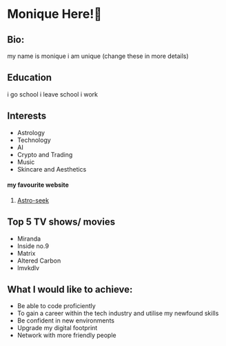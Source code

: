 <!--Add your name as a level 1 heading-->
# Monique Here!💫
<!--1. Add Bio, Education and Interests as level 2 headings-->
## Bio:
my name is monique i am unique (change these in more details)
## Education
i go school i leave school i work
## Interests
- Astrology
- Technology
- AI 
- Crypto and Trading
- Music
- Skincare and Aesthetics
<!--1. Add a link to your favourite website-->
#### my favourite website 
1. [Astro-seek](https://astro-seek.com)
###
<!--1. Add an ordered list of your top 5 TV shows or movies-->
## Top 5 TV shows/ movies
- Miranda
- Inside no.9
- Matrix
- Altered Carbon
- lmvkdlv
<!--1. Add task list of what you want to achieve during the bootcamp.-->
## What I would like to achieve:
- Be able to code proficiently 
- To gain a career within the tech industry and utilise my newfound skills
- Be confident in new environments
- Upgrade my digital footprint
- Network with more friendly people